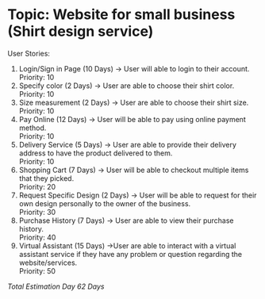 # Topic: Website for small business (Shirt design service)

User Stories:

1. Login/Sign in Page (10 Days) -> User will able to login to their account.<br/>
    Priority: 10
2. Specify color (2 Days) -> User are able to choose their shirt color.<br/>
    Priority: 10
3. Size measurement (2 Days) -> User are able to choose their shirt size.<br/>
    Priority: 10
4. Pay Online (12 Days) -> User will be able to pay using online payment method.<br/>
    Priority: 10
5. Delivery Service (5 Days) -> User are able to provide their delivery address to have the product delivered to them.<br/>
    Priority: 10
6. Shopping Cart (7 Days) ->  User will be able to checkout multiple items that they picked.<br/>
    Priority: 20
7. Request Specific Design (2 Days) -> User will be able to request for their own design personally to the owner of the business.<br/>
    Priority: 30
8. Purchase History (7 Days) -> User are able to view their purchase history.<br/>
    Priority: 40
9. Virtual Assistant (15 Days) ->User are able to interact with a virtual assistant service if they have any problem or question regarding the website/services.<br/>
    Priority: 50



*Total Estimation Day 62 Days*
